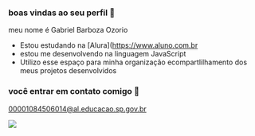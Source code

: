 ### boas vindas ao seu perfil 👋

meu nome é Gabriel Barboza Ozorio

- Estou estudando na [Alura](https://www.aluno.com.br
- estou me desenvolvendo na linguagem JavaScript
- Utilizo esse espaço para minha organização ecompartlilhamento dos meus projetos desenvolvidos

### você entrar em contato comigo 📧 

00001084506014@al.educacao.sp.gov.br

![](https://media1.tenor.com/m/S3HR_7TKYSYAAAAd/game-of-thrones-dragon.gif)
